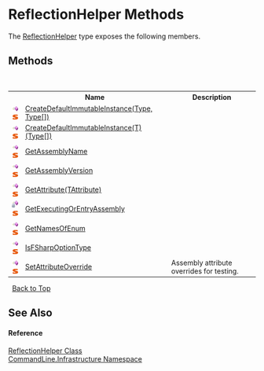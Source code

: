 # ReflectionHelper Methods
 

The <a href="T_CommandLine_Infrastructure_ReflectionHelper">ReflectionHelper</a> type exposes the following members.


## Methods
&nbsp;<table><tr><th></th><th>Name</th><th>Description</th></tr><tr><td>![Public method](media/pubmethod.gif "Public method")![Static member](media/static.gif "Static member")</td><td><a href="M_CommandLine_Infrastructure_ReflectionHelper_CreateDefaultImmutableInstance">CreateDefaultImmutableInstance(Type, Type[])</a></td><td /></tr><tr><td>![Public method](media/pubmethod.gif "Public method")![Static member](media/static.gif "Static member")</td><td><a href="M_CommandLine_Infrastructure_ReflectionHelper_CreateDefaultImmutableInstance__1">CreateDefaultImmutableInstance(T)(Type[])</a></td><td /></tr><tr><td>![Public method](media/pubmethod.gif "Public method")![Static member](media/static.gif "Static member")</td><td><a href="M_CommandLine_Infrastructure_ReflectionHelper_GetAssemblyName">GetAssemblyName</a></td><td /></tr><tr><td>![Public method](media/pubmethod.gif "Public method")![Static member](media/static.gif "Static member")</td><td><a href="M_CommandLine_Infrastructure_ReflectionHelper_GetAssemblyVersion">GetAssemblyVersion</a></td><td /></tr><tr><td>![Public method](media/pubmethod.gif "Public method")![Static member](media/static.gif "Static member")</td><td><a href="M_CommandLine_Infrastructure_ReflectionHelper_GetAttribute__1">GetAttribute(TAttribute)</a></td><td /></tr><tr><td>![Private method](media/privmethod.gif "Private method")![Static member](media/static.gif "Static member")</td><td><a href="M_CommandLine_Infrastructure_ReflectionHelper_GetExecutingOrEntryAssembly">GetExecutingOrEntryAssembly</a></td><td /></tr><tr><td>![Public method](media/pubmethod.gif "Public method")![Static member](media/static.gif "Static member")</td><td><a href="M_CommandLine_Infrastructure_ReflectionHelper_GetNamesOfEnum">GetNamesOfEnum</a></td><td /></tr><tr><td>![Public method](media/pubmethod.gif "Public method")![Static member](media/static.gif "Static member")</td><td><a href="M_CommandLine_Infrastructure_ReflectionHelper_IsFSharpOptionType">IsFSharpOptionType</a></td><td /></tr><tr><td>![Public method](media/pubmethod.gif "Public method")![Static member](media/static.gif "Static member")</td><td><a href="M_CommandLine_Infrastructure_ReflectionHelper_SetAttributeOverride">SetAttributeOverride</a></td><td>
Assembly attribute overrides for testing.</td></tr></table>&nbsp;
<a href="#reflectionhelper-methods">Back to Top</a>

## See Also


#### Reference
<a href="T_CommandLine_Infrastructure_ReflectionHelper">ReflectionHelper Class</a><br /><a href="N_CommandLine_Infrastructure">CommandLine.Infrastructure Namespace</a><br />